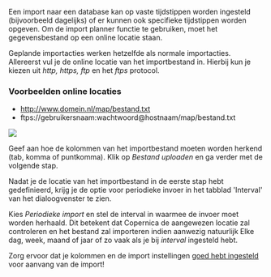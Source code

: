 Een import naar een database kan op vaste tijdstippen worden ingesteld
(bijvoorbeeld dagelijks) of er kunnen ook specifieke tijdstippen worden
opgeven. Om de import planner functie te gebruiken, moet het
gegevensbestand op een online locatie staan.

Geplande importacties werken hetzelfde als normale importacties.
Allereerst vul je de online locatie van het importbestand in. Hierbij
kun je kiezen uit *http, https, ftp* en het *ftps* protocol.

### Voorbeelden online locaties

-   http://www.domein.nl/map/bestand.txt
-   ftps://gebruikersnaam:wachtwoord@hostnaam/map/bestand.txt

![](Documentation/online-locatie.png)

Geef aan hoe de kolommen van het importbestand moeten worden herkend
(tab, komma of puntkomma). Klik op *Bestand uploaden* en ga verder met
de volgende stap.

Nadat je de locatie van het importbestand in de eerste stap hebt
gedefinieerd, krijg je de optie voor periodieke invoer in het tabblad
'Interval' van het dialoogvenster te zien.

Kies *Periodieke import* en stel de interval in waarmee de invoer moet
worden herhaald. Dit betekent dat Copernica de aangewezen locatie zal
controleren en het bestand zal importeren indien aanwezig natuurlijk
Elke dag, week, maand of jaar of zo vaak als je bij *interval* ingesteld
hebt.

Zorg ervoor dat je kolommen en de import instellingen [goed hebt
ingesteld](./een-importbestand-voorbereiden.md "Een importbestand voorbereiden")
voor aanvang van de import!
